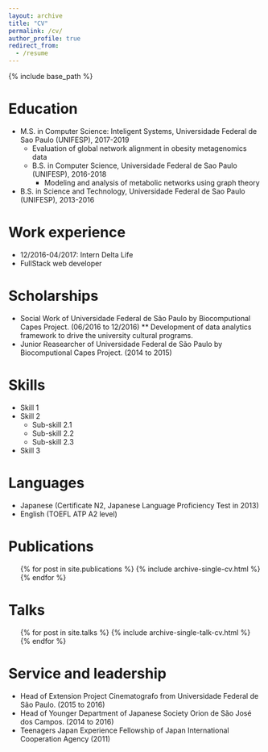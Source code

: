 ```yaml
---
layout: archive
title: "CV"
permalink: /cv/
author_profile: true
redirect_from:
  - /resume
---
```


{% include base_path %}

Education
======
* M.S. in Computer Science: Inteligent Systems, Universidade Federal de Sao Paulo (UNIFESP), 2017-2019
  *  Evaluation of global network alignment in obesity metagenomics data
  * B.S. in Computer Science, Universidade Federal de Sao Paulo (UNIFESP), 2016-2018
    * Modeling and analysis of metabolic networks using graph theory
* B.S. in Science and Technology, Universidade Federal de Sao Paulo (UNIFESP), 2013-2016

Work experience
======
  * 12/2016-04/2017: Intern Delta Life
  * FullStack web developer

Scholarships
=======
  * Social Work of Universidade Federal de São Paulo by Biocomputional
Capes Project. (06/2016 to 12/2016)
    ** Development of data analytics framework to drive the university cultural programs.
  * Junior Reasearcher of Universidade Federal de São Paulo by Biocomputional
Capes Project. (2014 to 2015)

Skills
======
* Skill 1
* Skill 2
  * Sub-skill 2.1
  * Sub-skill 2.2
  * Sub-skill 2.3
* Skill 3

Languages
=======
* Japanese (Certificate N2, Japanese Language Proficiency Test in 2013)
* English (TOEFL ATP A2 level)

Publications
======
  <ul>{% for post in site.publications %}
    {% include archive-single-cv.html %}
  {% endfor %}</ul>

Talks
======
  <ul>{% for post in site.talks %}
    {% include archive-single-talk-cv.html %}
  {% endfor %}</ul>

Service and leadership
======
* Head of Extension Project Cinematografo from Universidade Federal de São Paulo. (2015 to 2016)
* Head of Younger Department of Japanese Society Orion de São José dos Campos. (2014 to 2016)
* Teenagers Japan Experience Fellowship of Japan International Cooperation Agency (2011)
